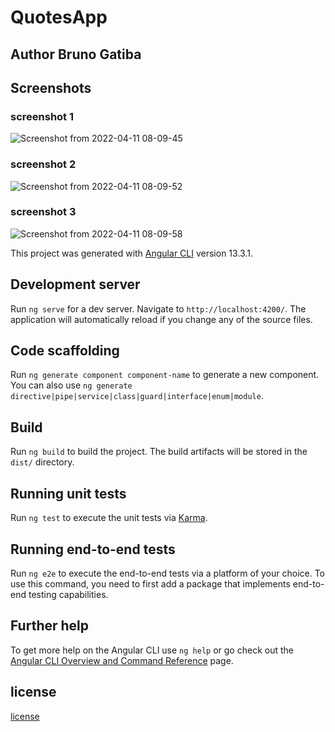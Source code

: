 # QuotesApp


## Author Bruno Gatiba


## Screenshots
### screenshot 1
![Screenshot from 2022-04-11 08-09-45](https://user-images.githubusercontent.com/82473156/162948594-90c666da-f9e3-428f-8c44-2e19b8484a8c.png)




### screenshot 2

![Screenshot from 2022-04-11 08-09-52](https://user-images.githubusercontent.com/82473156/162948222-1e4a77a7-4802-4d25-ac4b-03b383b31f95.png)

### screenshot 3
![Screenshot from 2022-04-11 08-09-58](https://user-images.githubusercontent.com/82473156/162948284-02e58939-cff2-405e-9fdf-c49bd48ee490.png)



This project was generated with [Angular CLI](https://github.com/angular/angular-cli) version 13.3.1.

## Development server

Run `ng serve` for a dev server. Navigate to `http://localhost:4200/`. The application will automatically reload if you change any of the source files.

## Code scaffolding

Run `ng generate component component-name` to generate a new component. You can also use `ng generate directive|pipe|service|class|guard|interface|enum|module`.

## Build

Run `ng build` to build the project. The build artifacts will be stored in the `dist/` directory.

## Running unit tests

Run `ng test` to execute the unit tests via [Karma](https://karma-runner.github.io).

## Running end-to-end tests

Run `ng e2e` to execute the end-to-end tests via a platform of your choice. To use this command, you need to first add a package that implements end-to-end testing capabilities.

## Further help

To get more help on the Angular CLI use `ng help` or go check out the [Angular CLI Overview and Command Reference](https://angular.io/cli) page.



## license
[license](license)